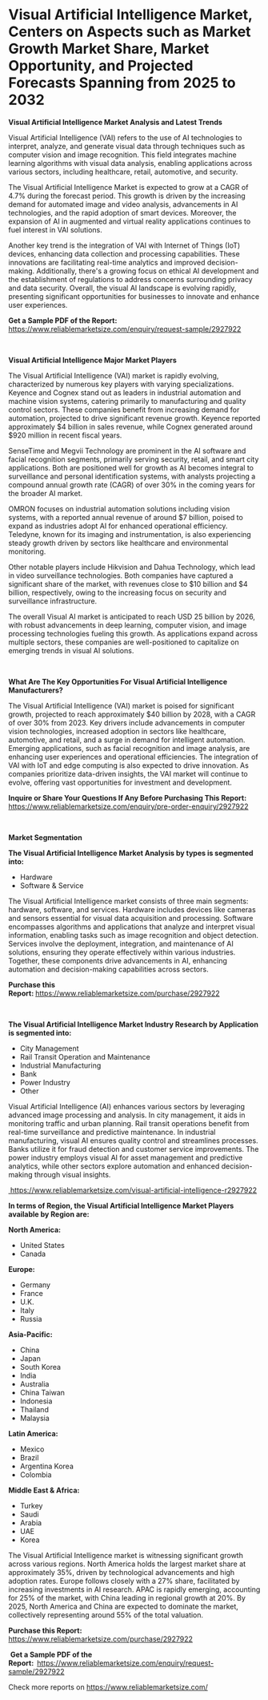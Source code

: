<p><h1>Visual Artificial Intelligence Market, Centers on Aspects such as Market Growth Market Share, Market Opportunity, and Projected Forecasts Spanning from 2025 to 2032</h1></p><p><strong>Visual Artificial Intelligence Market Analysis and Latest Trends</strong></p>
<p><p>Visual Artificial Intelligence (VAI) refers to the use of AI technologies to interpret, analyze, and generate visual data through techniques such as computer vision and image recognition. This field integrates machine learning algorithms with visual data analysis, enabling applications across various sectors, including healthcare, retail, automotive, and security.</p><p>The Visual Artificial Intelligence Market is expected to grow at a CAGR of 4.7% during the forecast period. This growth is driven by the increasing demand for automated image and video analysis, advancements in AI technologies, and the rapid adoption of smart devices. Moreover, the expansion of AI in augmented and virtual reality applications continues to fuel interest in VAI solutions.</p><p>Another key trend is the integration of VAI with Internet of Things (IoT) devices, enhancing data collection and processing capabilities. These innovations are facilitating real-time analytics and improved decision-making. Additionally, there's a growing focus on ethical AI development and the establishment of regulations to address concerns surrounding privacy and data security. Overall, the visual AI landscape is evolving rapidly, presenting significant opportunities for businesses to innovate and enhance user experiences.</p></p>
<p><strong>Get a Sample PDF of the Report:&nbsp;</strong> <a href="https://www.reliablemarketsize.com/enquiry/request-sample/2927922?utm_campaign=2936&utm_medium=2&utm_source=Github&utm_content=ia&utm_term=12032025&utm_id=visual-artificial-intelligence">https://www.reliablemarketsize.com/enquiry/request-sample/2927922</a></p>
<p>&nbsp;</p>
<p><strong>Visual Artificial Intelligence Major Market Players</strong></p>
<p><p>The Visual Artificial Intelligence (VAI) market is rapidly evolving, characterized by numerous key players with varying specializations. Keyence and Cognex stand out as leaders in industrial automation and machine vision systems, catering primarily to manufacturing and quality control sectors. These companies benefit from increasing demand for automation, projected to drive significant revenue growth. Keyence reported approximately $4 billion in sales revenue, while Cognex generated around $920 million in recent fiscal years.</p><p>SenseTime and Megvii Technology are prominent in the AI software and facial recognition segments, primarily serving security, retail, and smart city applications. Both are positioned well for growth as AI becomes integral to surveillance and personal identification systems, with analysts projecting a compound annual growth rate (CAGR) of over 30% in the coming years for the broader AI market.</p><p>OMRON focuses on industrial automation solutions including vision systems, with a reported annual revenue of around $7 billion, poised to expand as industries adopt AI for enhanced operational efficiency. Teledyne, known for its imaging and instrumentation, is also experiencing steady growth driven by sectors like healthcare and environmental monitoring.</p><p>Other notable players include Hikvision and Dahua Technology, which lead in video surveillance technologies. Both companies have captured a significant share of the market, with revenues close to $10 billion and $4 billion, respectively, owing to the increasing focus on security and surveillance infrastructure.</p><p>The overall Visual AI market is anticipated to reach USD 25 billion by 2026, with robust advancements in deep learning, computer vision, and image processing technologies fueling this growth. As applications expand across multiple sectors, these companies are well-positioned to capitalize on emerging trends in visual AI solutions.</p></p>
<p>&nbsp;</p>
<p><strong>What Are The Key Opportunities For Visual Artificial Intelligence Manufacturers?</strong></p>
<p><p>The Visual Artificial Intelligence (VAI) market is poised for significant growth, projected to reach approximately $40 billion by 2028, with a CAGR of over 30% from 2023. Key drivers include advancements in computer vision technologies, increased adoption in sectors like healthcare, automotive, and retail, and a surge in demand for intelligent automation. Emerging applications, such as facial recognition and image analysis, are enhancing user experiences and operational efficiencies. The integration of VAI with IoT and edge computing is also expected to drive innovation. As companies prioritize data-driven insights, the VAI market will continue to evolve, offering vast opportunities for investment and development.</p></p>
<p><strong>Inquire or Share Your Questions If Any Before Purchasing This Report:</strong> <a href="https://www.reliablemarketsize.com/enquiry/pre-order-enquiry/2927922?utm_campaign=2936&utm_medium=2&utm_source=Github&utm_content=ia&utm_term=12032025&utm_id=visual-artificial-intelligence">https://www.reliablemarketsize.com/enquiry/pre-order-enquiry/2927922</a></p>
<p>&nbsp;</p>
<p><strong>Market Segmentation</strong></p>
<p><strong>The Visual Artificial Intelligence Market Analysis by types is segmented into:</strong></p>
<p><ul><li>Hardware</li><li>Software & Service</li></ul></p>
<p><p>The Visual Artificial Intelligence market consists of three main segments: hardware, software, and services. Hardware includes devices like cameras and sensors essential for visual data acquisition and processing. Software encompasses algorithms and applications that analyze and interpret visual information, enabling tasks such as image recognition and object detection. Services involve the deployment, integration, and maintenance of AI solutions, ensuring they operate effectively within various industries. Together, these components drive advancements in AI, enhancing automation and decision-making capabilities across sectors.</p></p>
<p><strong>Purchase this Report:&nbsp;</strong><a href="https://www.reliablemarketsize.com/purchase/2927922?utm_campaign=2936&utm_medium=2&utm_source=Github&utm_content=ia&utm_term=12032025&utm_id=visual-artificial-intelligence">https://www.reliablemarketsize.com/purchase/2927922</a></p>
<p>&nbsp;</p>
<p><strong>The Visual Artificial Intelligence Market Industry Research by Application is segmented into:</strong></p>
<p><ul><li>City Management</li><li>Rail Transit Operation and Maintenance</li><li>Industrial Manufacturing</li><li>Bank</li><li>Power Industry</li><li>Other</li></ul></p>
<p><p>Visual Artificial Intelligence (AI) enhances various sectors by leveraging advanced image processing and analysis. In city management, it aids in monitoring traffic and urban planning. Rail transit operations benefit from real-time surveillance and predictive maintenance. In industrial manufacturing, visual AI ensures quality control and streamlines processes. Banks utilize it for fraud detection and customer service improvements. The power industry employs visual AI for asset management and predictive analytics, while other sectors explore automation and enhanced decision-making through visual insights.</p></p>
<p><a href="https://www.reliablemarketsize.com/visual-artificial-intelligence-r2927922?utm_campaign=2936&utm_medium=2&utm_source=Github&utm_content=ia&utm_term=12032025&utm_id=visual-artificial-intelligence">&nbsp;https://www.reliablemarketsize.com/visual-artificial-intelligence-r2927922</a></p>
<p><strong>In terms of Region, the Visual Artificial Intelligence Market Players available by Region are:</strong></p>
<p>
    <p> <strong> North America: </strong>
        <ul>
            <li>United States</li>
            <li>Canada</li>
        </ul>
        </p> 
    <p> <strong> Europe: </strong>
        <ul>
            <li>Germany</li>
            <li>France</li>
            <li>U.K.</li>
            <li>Italy</li>
            <li>Russia</li>
        </ul>
        </p> 
    <p> <strong> Asia-Pacific: </strong>
        <ul>
            <li>China</li>
            <li>Japan</li>
            <li>South Korea</li>
            <li>India</li>
            <li>Australia</li>
            <li>China Taiwan</li>
            <li>Indonesia</li>
            <li>Thailand</li>
            <li>Malaysia</li>
        </ul>
        </p> 
    <p> <strong> Latin America: </strong>
        <ul>
            <li>Mexico</li>
            <li>Brazil</li>
            <li>Argentina Korea</li>
            <li>Colombia</li>
        </ul>
        </p> 
    <p> <strong> Middle East & Africa: </strong>
        <ul>
            <li>Turkey</li>
            <li>Saudi</li>
            <li>Arabia</li>
            <li>UAE</li>
            <li>Korea</li>
        </ul>
    </p>
    </p>
<p><p>The Visual Artificial Intelligence market is witnessing significant growth across various regions. North America holds the largest market share at approximately 35%, driven by technological advancements and high adoption rates. Europe follows closely with a 27% share, facilitated by increasing investments in AI research. APAC is rapidly emerging, accounting for 25% of the market, with China leading in regional growth at 20%. By 2025, North America and China are expected to dominate the market, collectively representing around 55% of the total valuation.</p></p>
<p><strong>Purchase this Report: </strong><a href="https://www.reliablemarketsize.com/purchase/2927922?utm_campaign=2936&utm_medium=2&utm_source=Github&utm_content=ia&utm_term=12032025&utm_id=visual-artificial-intelligence">https://www.reliablemarketsize.com/purchase/2927922</a></p>
<p>&nbsp;<strong>Get a Sample PDF of the Report:&nbsp;&nbsp;</strong><a href="https://www.reliablemarketsize.com/enquiry/request-sample/2927922?utm_campaign=2936&utm_medium=2&utm_source=Github&utm_content=ia&utm_term=12032025&utm_id=visual-artificial-intelligence">https://www.reliablemarketsize.com/enquiry/request-sample/2927922</a></p>
<p><strong></strong></p>
<p>Check more reports on <a href="https://www.reliablemarketsize.com/?utm_campaign=2936&utm_medium=2&utm_source=Github&utm_content=ia&utm_term=12032025&utm_id=visual-artificial-intelligence">https://www.reliablemarketsize.com/</a></p>